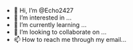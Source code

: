 - 👋 Hi, I’m @Echo2427
- 👀 I’m interested in ...
- 🌱 I’m currently learning ...
- 💞️ I’m looking to collaborate on ...
- 📫 How to reach me through my email...

<!---
Echo2427/Echo2427 is a ✨ special ✨ repository because its `README.md` (this file) appears on your GitHub profile.
You can click the Preview link to take a look at your changes.
--->
